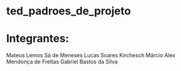 # ted_padroes_de_projeto

# Integrantes:
  Mateus Lemos Sá de Meneses
  Lucas Soares Kirchesch
  Márcio Alex Mendonça de Freitas
  Gabriel Bastos da Silva
  
